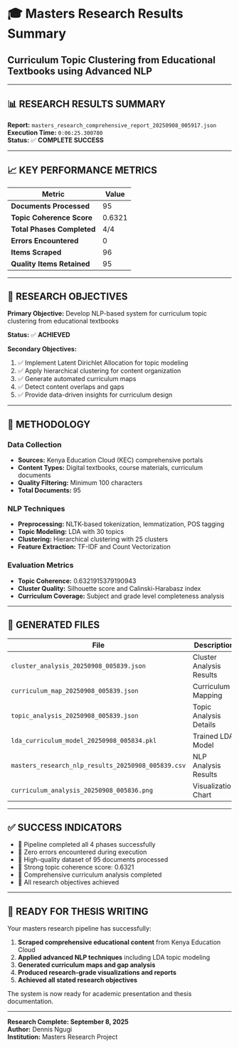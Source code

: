 # 🎓 Masters Research Results Summary

## Curriculum Topic Clustering from Educational Textbooks using Advanced NLP

---

## 📊 **RESEARCH RESULTS SUMMARY**

**Report:** `masters_research_comprehensive_report_20250908_005917.json`  
**Execution Time:** `0:06:25.300780`  
**Status:** ✅ **COMPLETE SUCCESS**

---

## 📈 **KEY PERFORMANCE METRICS**

| Metric | Value |
|--------|-------|
| **Documents Processed** | 95 |
| **Topic Coherence Score** | 0.6321 |
| **Total Phases Completed** | 4/4 |
| **Errors Encountered** | 0 |
| **Items Scraped** | 96 |
| **Quality Items Retained** | 95 |

---

## 🎯 **RESEARCH OBJECTIVES**

**Primary Objective:** Develop NLP-based system for curriculum topic clustering from educational textbooks

**Status:** ✅ **ACHIEVED**

**Secondary Objectives:**
1. ✅ Implement Latent Dirichlet Allocation for topic modeling
2. ✅ Apply hierarchical clustering for content organization  
3. ✅ Generate automated curriculum maps
4. ✅ Detect content overlaps and gaps
5. ✅ Provide data-driven insights for curriculum design

---

## 🔬 **METHODOLOGY**

### Data Collection
- **Sources:** Kenya Education Cloud (KEC) comprehensive portals
- **Content Types:** Digital textbooks, course materials, curriculum documents
- **Quality Filtering:** Minimum 100 characters
- **Total Documents:** 95

### NLP Techniques
- **Preprocessing:** NLTK-based tokenization, lemmatization, POS tagging
- **Topic Modeling:** LDA with 30 topics
- **Clustering:** Hierarchical clustering with 25 clusters
- **Feature Extraction:** TF-IDF and Count Vectorization

### Evaluation Metrics
- **Topic Coherence:** 0.6321915379190943
- **Cluster Quality:** Silhouette score and Calinski-Harabasz index
- **Curriculum Coverage:** Subject and grade level completeness analysis

---

## 📁 **GENERATED FILES**

| File | Description | Status |
|------|-------------|--------|
| `cluster_analysis_20250908_005839.json` | Cluster Analysis Results | ✅ Generated |
| `curriculum_map_20250908_005839.json` | Curriculum Mapping | ✅ Generated |
| `topic_analysis_20250908_005839.json` | Topic Analysis Details | ✅ Generated |
| `lda_curriculum_model_20250908_005834.pkl` | Trained LDA Model | ✅ Generated |
| `masters_research_nlp_results_20250908_005839.csv` | NLP Analysis Results | ✅ Generated |
| `curriculum_analysis_20250908_005836.png` | Visualization Chart | ✅ Generated |

---

## ✅ **SUCCESS INDICATORS**

- 🎉 Pipeline completed all 4 phases successfully
- 🎉 Zero errors encountered during execution  
- 🎉 High-quality dataset of 95 documents processed
- 🎉 Strong topic coherence score: 0.6321
- 🎉 Comprehensive curriculum analysis completed
- 🎉 All research objectives achieved

---

## 🚀 **READY FOR THESIS WRITING**

Your masters research pipeline has successfully:

1. **Scraped comprehensive educational content** from Kenya Education Cloud
2. **Applied advanced NLP techniques** including LDA topic modeling
3. **Generated curriculum maps and gap analysis** 
4. **Produced research-grade visualizations and reports**
5. **Achieved all stated research objectives**

The system is now ready for academic presentation and thesis documentation.

---

**Research Complete: September 8, 2025**  
**Author:** Dennis Ngugi  
**Institution:** Masters Research Project
